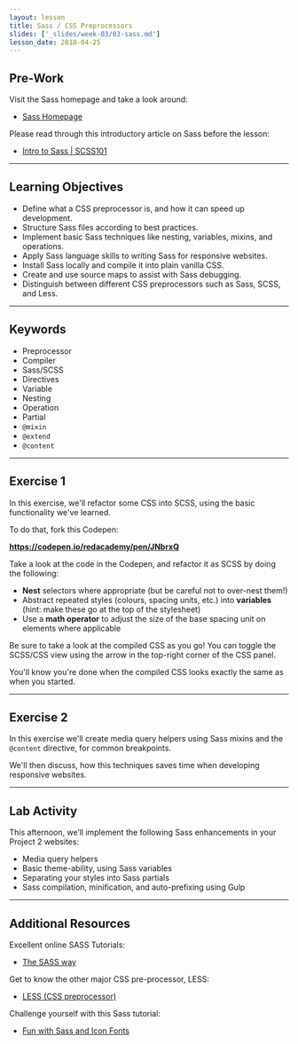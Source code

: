 ```yaml
---
layout: lesson
title: Sass / CSS Preprocessors
slides: ['_slides/week-03/03-sass.md']
lesson_date: 2018-04-25
---
```


## Pre-Work

Visit the Sass homepage and take a look around:

* [Sass Homepage](http://sass-lang.com/guide)

Please read through this introductory article on Sass before the lesson:

* [Intro to Sass | SCSS101](https://codepen.io/sasstantrum/post/intro-to-sass)

---

## Learning Objectives

* Define what a CSS preprocessor is, and how it can speed up development.
* Structure Sass files according to best practices.
* Implement basic Sass techniques like nesting, variables, mixins, and operations.
* Apply Sass language skills to writing Sass for responsive websites.
* Install Sass locally and compile it into plain vanilla CSS.
* Create and use source maps to assist with Sass debugging.
* Distinguish between different CSS preprocessors such as Sass, SCSS, and Less.

---

## Keywords

* Preprocessor
* Compiler
* Sass/SCSS
* Directives
* Variable
* Nesting
* Operation
* Partial
* `@mixin`
* `@extend`
* `@content`

---

## Exercise 1

In this exercise, we'll refactor some CSS into SCSS, using the basic functionality we've learned.

To do that, fork this Codepen:

**https://codepen.io/redacademy/pen/JNbrxQ**

Take a look at the code in the Codepen, and refactor it as SCSS by doing the following:

* **Nest** selectors where appropriate (but be careful not to over-nest them!)
* Abstract repeated styles (colours, spacing units, etc.) into **variables** (hint: make these go at the top of the stylesheet)
* Use a **math operator** to adjust the size of the base spacing unit on elements where applicable

Be sure to take a look at the compiled CSS as you go! You can toggle the SCSS/CSS view using the arrow in the top-right corner of the CSS panel.

You'll know you're done when the compiled CSS looks exactly the same as when you started.

---

## Exercise 2

In this exercise we'll create media query helpers using Sass mixins and the `@content` directive, for common breakpoints.

We'll then discuss, how this techniques saves time when developing responsive websites.

---

## Lab Activity

This afternoon, we’ll implement the following Sass enhancements in your Project 2 websites:

* Media query helpers
* Basic theme-ability, using Sass variables
* Separating your styles into Sass partials
* Sass compilation, minification, and auto-prefixing using Gulp

---

## Additional Resources

Excellent online SASS Tutorials:

* [The SASS way](http://thesassway.com/)

Get to know the other major CSS pre-processor, LESS:

* [LESS (CSS preprocessor)](http://lesscss.org/)

Challenge yourself with this Sass tutorial:

* [Fun with Sass and Icon Fonts](http://jaydenseric.com/blog/fun-with-sass-and-font-icons)
